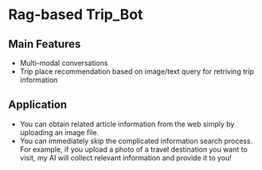 # Rag-based Trip_Bot


## Main Features 
- Multi-modal conversations
- Trip place recommendation based on image/text query for retriving trip information

  
## Application
- You can obtain related article information from the web simply by uploading an image file.
- You can immediately skip the complicated information search process. For example, if you upload a photo of a travel destination you want to visit, my AI will collect relevant information and provide it to you!


